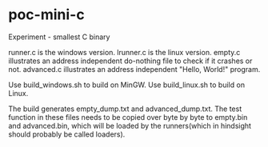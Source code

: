 # poc-mini-c
Experiment - smallest C binary

runner.c is the windows version.
lrunner.c is the linux version.
empty.c illustrates an address independent do-nothing file to check if it crashes or not.
advanced.c illustrates an address independent "Hello, World!" program.

Use build_windows.sh to build on MinGW.
Use build_linux.sh to build on Linux.

The build generates empty_dump.txt and advanced_dump.txt. The test function in these files needs to be copied
over byte by byte to empty.bin and advanced.bin, which will be loaded by the runners(which in hindsight should probably be called loaders).
